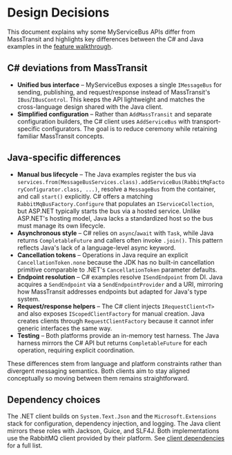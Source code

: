# Design Decisions

This document explains why some MyServiceBus APIs differ from MassTransit and highlights key differences between the C# and Java examples in the [feature walkthrough](feature-walkthrough.md).

## C# deviations from MassTransit

- **Unified bus interface** – MyServiceBus exposes a single `IMessageBus` for sending, publishing, and request/response instead of MassTransit's `IBus`/`IBusControl`. This keeps the API lightweight and matches the cross-language design shared with the Java client.
- **Simplified configuration** – Rather than `AddMassTransit` and separate configuration builders, the C# client uses `AddServiceBus` with transport-specific configurators. The goal is to reduce ceremony while retaining familiar MassTransit concepts.

## Java-specific differences

 - **Manual bus lifecycle** – The Java examples register the bus via `services.from(MessageBusServices.class).addServiceBus(RabbitMqFactoryConfigurator.class, ...)`, resolve a `MessageBus` from the container, and call `start()` explicitly. C# offers a matching `RabbitMqBusFactory.Configure` that populates an `IServiceCollection`, but ASP.NET typically starts the bus via a hosted service. Unlike ASP.NET's hosting model, Java lacks a standardized host so the bus must manage its own lifecycle.
- **Asynchronous style** – C# relies on `async`/`await` with `Task`, while Java returns `CompletableFuture` and callers often invoke `.join()`. This pattern reflects Java's lack of a language-level async keyword.
- **Cancellation tokens** – Operations in Java require an explicit `CancellationToken.none` because the JDK has no built-in cancellation primitive comparable to .NET's `CancellationToken` parameter defaults.
- **Endpoint resolution** – C# examples resolve `ISendEndpoint` from DI. Java acquires a `SendEndpoint` via a `SendEndpointProvider` and a URI, mirroring how MassTransit addresses endpoints but adapted for Java's type system.
- **Request/response helpers** – The C# client injects `IRequestClient<T>` and also exposes `IScopedClientFactory` for manual creation. Java creates clients through `RequestClientFactory` because it cannot infer generic interfaces the same way.
- **Testing** – Both platforms provide an in-memory test harness. The Java harness mirrors the C# API but returns `CompletableFuture` for each operation, requiring explicit coordination.

These differences stem from language and platform constraints rather than divergent messaging semantics. Both clients aim to stay aligned conceptually so moving between them remains straightforward.

## Dependency choices

The .NET client builds on `System.Text.Json` and the `Microsoft.Extensions` stack for configuration, dependency injection, and logging. The Java client mirrors these roles with Jackson, Guice, and SLF4J. Both implementations use the RabbitMQ client provided by their platform. See [client dependencies](dependencies.md) for a full list.
